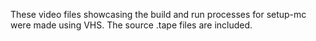These video files showcasing the build and run processes for setup-mc were made using VHS. The source .tape files are included.
